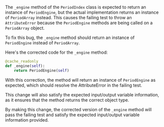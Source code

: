 The `_engine` method of the `PeriodIndex` class is expected to return an instance of `PeriodEngine`, but the actual implementation returns an instance of `PeriodArray` instead. This causes the failing test to throw an `AttributeError` because the `PeriodEngine` methods are being called on a `PeriodArray` object.

To fix this bug, the `_engine` method should return an instance of `PeriodEngine` instead of `PeriodArray`.

Here's the corrected code for the `_engine` method:

```python
@cache_readonly
def _engine(self):
    return PeriodEngine(self)
```

With this correction, the method will return an instance of `PeriodEngine` as expected, which should resolve the AttributeError in the failing test.

This change will also satisfy the expected input/output variable information, as it ensures that the method returns the correct object type.

By making this change, the corrected version of the `_engine` method will pass the failing test and satisfy the expected input/output variable information provided.